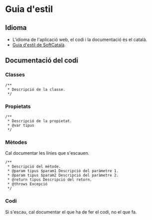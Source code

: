 # Guia d'estil

## Idioma

  * L'idioma de l'aplicació web, el codi i la documentació és el català.
  * [Guia d'estil de SoftCatalà](https://www.softcatala.org/guia-estil-de-softcatala/).

## Documentació del codi

### Classes

```
/**
 * Descripció de la classe.
 */
 ```

### Propietats

```
/**
 * Descripció de la propietat.
 * @var tipus
 */
 ```

### Mètodes

Cal documentar les línies que s'escauen.

```
/**
 * Descripció del mètode.
 * @param tipus $param1 Descripció del paràmetre 1.
 * @param tipus $param2 Descripció del paràmetre 2.
 * @return tipus Descripció del retorn.
 * @throws Excepció
 */
 ```

### Codi

Si s'escau, cal documentar el que ha de fer el codi, no el que fa.
